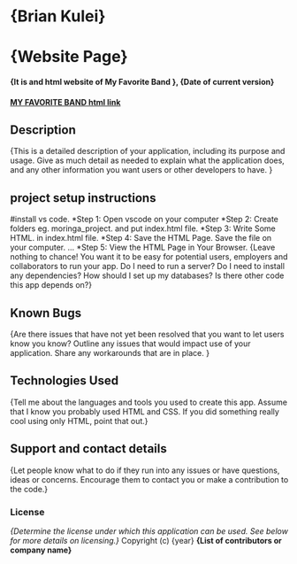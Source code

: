 
# {Brian Kulei}
# {Website Page}
#### {It is and html website of My Favorite Band }, {Date of current version}
#### [MY FAVORITE BAND html link](brian6382.github.io/my-favorite-band/)
## Description
{This is a detailed description of your application, including its purpose and usage.  Give as much detail as needed to explain what the application does, and any other information you want users or other developers to have. }
## project setup instructions
#install vs code.
*Step 1: Open vscode on your computer
*Step 2: Create folders eg. moringa_project. and put index.html file.
*Step 3: Write Some HTML. in index.html file.
*Step 4: Save the HTML Page. Save the file on your computer. ...
*Step 5: View the HTML Page in Your Browser.
{Leave nothing to chance! You want it to be easy for potential users, employers and collaborators to run your app. Do I need to run a server? Do I need to install any dependencies? How should I set up my databases? Is there other code this app depends on?}
## Known Bugs
{Are there issues that have not yet been resolved that you want to let users know you know? Outline any issues that would impact use of your application. Share any workarounds that are in place. }
## Technologies Used
{Tell me about the languages and tools you used to create this app. Assume that I know you probably used HTML and CSS. If you did something really cool using only HTML, point that out.}
## Support and contact details
{Let people know what to do if they run into any issues or have questions, ideas or concerns.  Encourage them to contact you or make a contribution to the code.}
### License
*{Determine the license under which this application can be used.  See below for more details on licensing.}*
Copyright (c) {year} **{List of contributors or company name}**
